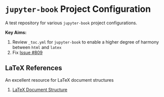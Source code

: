# `jupyter-book` Project Configuration

A test repository for various `jupyter-book` project configurations.

**Key Aims:**
1. Review `_toc.yml` for `jupyter-book` to enable a higher degree of harmony
   between `html` and `latex`
2. Fix [Issue #809](https://github.com/executablebooks/jupyter-book/issues/809)

## LaTeX References

An excellent resource for LaTeX document structures

1. [LaTeX Document Structure](https://en.wikibooks.org/wiki/LaTeX/Document_Structure)